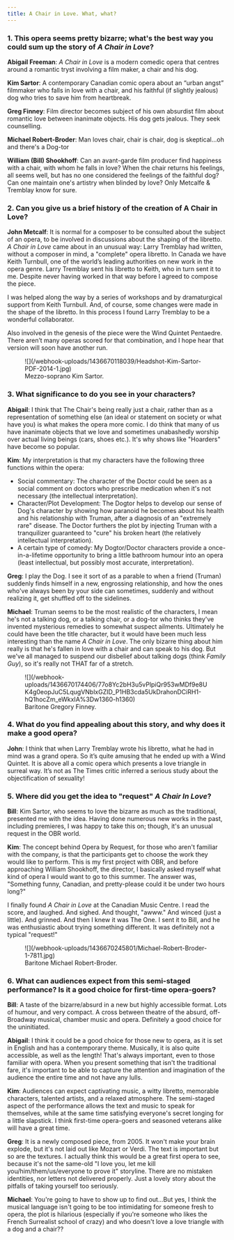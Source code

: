 ```yaml
---
title: A Chair in Love. What, what?
---
```


### 1. This opera seems pretty bizarre; what's the best way you could sum up the story of *A Chair in Love*?

**Abigail Freeman**: *A Chair in Love* is a modern comedic opera that centres around a romantic tryst involving a film maker, a chair and his dog.

**Kim Sartor**: A contemporary Canadian comic opera about an “urban angst” filmmaker who falls in love with a chair, and his faithful (if slightly jealous) dog who tries to save him from heartbreak.

**Greg Finney**: Film director becomes subject of his own absurdist film about romantic love between inanimate objects. His dog gets jealous. They seek counselling.

**Michael Robert-Broder**: Man loves chair, chair is chair, dog is skeptical...oh and there's a Dog-tor

**William (Bill) Shookhoff**: Can an avant-garde film producer find happiness with a chair, with whom he falls in love?  When the chair returns his feelings, all seems well, but has no one considered the feelings of the faithful dog?  Can one maintain one's artistry when blinded by love?  Only Metcalfe & Tremblay know for sure.

### 2. Can you give us a brief history of the creation of A Chair in Love?

**John Metcalf**: It is normal for a composer to be consulted about the subject of an opera, to be involved in discussions about the shaping of the libretto. *A Chair in Love* came about in an unusual way: Larry Tremblay had written, without a composer in mind, a "complete" opera libretto. In Canada we have Keith Turnbull, one of the world’s leading authorities on new work in the opera genre. Larry Tremblay sent his libretto to Keith, who in turn sent it to me. Despite never having worked in that way before I agreed to compose the piece.

I was helped along the way by a series of workshops and by dramaturgical support from Keith Turnbull. And, of course, some changes were made in the shape of the libretto. In this process I found Larry Tremblay to be a wonderful collaborator.

Also involved in the genesis of the piece were the Wind Quintet Pentaedre. There aren’t many operas scored for that combination, and I hope hear that version will soon have another run.

<figure data-type="image">
![](/webhook-uploads/1436670118039/Headshot-Kim-Sartor-PDF-2014-1.jpg)
<figcaption>Mezzo-soprano Kim Sartor.</figcaption>
</figure>

### 3. What significance to do you see in your characters?

**Abigail**: I think that The Chair's being really just a chair, rather than as a representation of something else (an ideal or statement on society or what have you) is what makes the opera more comic. I do think that many of us have inanimate objects that we love and sometimes unabashedly worship over actual living beings (cars, shoes etc.). It's why shows like "Hoarders" have become so popular.

**Kim**: My interpretation is that my characters have the following three functions within the opera: 

- Social commentary: The character of the Doctor could be seen as a social comment on doctors who prescribe medication when it's not necessary (the intellectual interpretation).
- Character/Plot Development: The Dogtor helps to develop our sense of Dog's character by showing how paranoid he becomes about his health and his relationship with Truman, after a diagnosis of an "extremely rare" disease. The Doctor furthers the plot by injecting Truman with a tranquilizer guaranteed to "cure" his broken heart (the relatively intellectual interpretation).
- A certain type of comedy: My Dogtor/Doctor characters provide a once-in-a-lifetime opportunity to bring a little bathroom humour into an opera (least intellectual, but possibly most accurate, interpretation).

**Greg**: I play the Dog. I see it sort of as a parable to when a friend (Truman) suddenly finds himself in a new, engrossing relationship, and how the ones who've always been by your side can sometimes, suddenly and without realizing it, get shuffled off to the sidelines.

**Michael**: Truman seems to be the most realistic of the characters, I mean he's not a talking dog, or a talking chair, or a dog-tor who thinks they've invented mysterious remedies to somewhat suspect ailments. Ultimately he could have been the title character, but it would have been much less interesting than the name *A Chair in Love*.  The only bizarre thing about him really is that he's fallen in love with a chair and can speak to his dog.  But we've all managed to suspend our disbelief about talking dogs (think *Family Guy*), so it's really not THAT far of a stretch.

<figure data-type="image">
![](/webhook-uploads/1436670174406/77o8Yc2bH3u5vPlpiQr953wMDf9e8UK4g0eopJuC5LqugVNblxGZID_P1HB3cda5UkDrahonDCiRH1-hQ1hocZm_eWkxIA%3Dw1360-h1360)
<figcaption>Baritone Gregory Finney.</figcaption>
</figure>

### 4. What do you find appealing about this story, and why does it make a good opera?

**John**: I think that when Larry Tremblay wrote his libretto, what he had in mind was a grand opera. So it’s quite amusing that he ended up with a Wind Quintet. It is above all a comic opera which presents a love triangle in surreal way. It’s not as The Times critic inferred a serious study about the objectification of sexuality!

### 5. Where did you get the idea to "request" *A Chair In Love*?

**Bill**: Kim Sartor, who seems to love the bizarre as much as the traditional, presented me with the idea. Having done numerous new works in the past, including premieres, I was happy to take this on; though, it's an unusual request in the OBR world.

**Kim**: The concept behind Opera by Request, for those who aren't familiar with the company, is that the participants get to choose the work they would like to perform. This is my first project with OBR, and before approaching William Shookhoff, the director, I basically asked myself what kind of opera I would want to go to this summer. The answer was, "Something funny, Canadian, and pretty-please could it be under two hours long?" 

I finally found *A Chair in Love* at the Canadian Music Centre. I read the score, and laughed. And sighed. And thought, "awww." And winced (just a little). And grinned. And then I knew it was The One. I sent it to Bill, and he was enthusiastic about trying something different. It was definitely not a typical "request!"

<figure data-type="image">
![](/webhook-uploads/1436670245801/Michael-Robert-Broder-1-7811.jpg)
<figcaption>Baritone Michael Robert-Broder.</figcaption>
</figure>

### 6. What can audiences expect from this semi-staged performance? Is it a good choice for first-time opera-goers?

**Bill**: A taste of the bizarre/absurd in a new but highly accessible format.  Lots of humour, and very compact.  A cross between theatre of the absurd, off-Broadway musical, chamber music and opera.  Definitely a good choice for the uninitiated.

**Abigail**: I think it could be a good choice for those new to opera, as it is set in English and has a contemporary theme. Musically, it is also quite accessible, as well as the length! That's always important, even to those familiar with opera. When you present something that isn't the traditional fare, it's important to be able to capture the attention and imagination of the audience the entire time and not have any lulls.

**Kim**: Audiences can expect captivating music, a witty libretto, memorable characters, talented artists, and a relaxed atmosphere. The semi-staged aspect of the performance allows the text and music to speak for themselves, while at the same time satisfying everyone's secret longing for a little slapstick. I think first-time opera-goers and seasoned veterans alike will have a great time.

**Greg**: It is a newly composed piece, from 2005. It won't make your brain explode, but it's not laid out like Mozart or Verdi. The text is important but so are the textures. I actually think this would be a great first opera to see, because it's not the same-old "I love you, let me kill you/him/them/us/everyone to prove it" storyline. There are no mistaken identities, nor letters not delivered properly. Just a lovely story about the pitfalls of taking yourself too seriously.

**Michael**: You're going to have to show up to find out...But yes, I think the musical language isn't going to be too intimidating for someone fresh to opera, the plot is hilarious (especially if you're someone who likes the French Surrealist school of crazy) and who doesn't love a love triangle with a dog and a chair??
